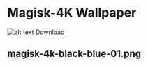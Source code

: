 # Magisk-4K Wallpaper
![alt text](https://github.com/fahad15090/Magisk-Wallpaper/blob/main/magisk-4k-black-blue-01.png?raw=true)
[Download](https://github.com/fahad15090/Magisk-Wallpaper/blob/main/magisk-4k-black-blue-01.png)
## magisk-4k-black-blue-01.png
